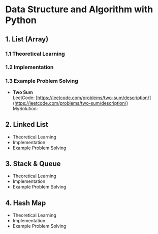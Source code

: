 # Data Structure and Algorithm with Python

## 1. List (Array)

### 1.1 Theoretical Learning

### 1.2 Implementation

### 1.3 Example Problem Solving

- **Two Sum**  
  LeetCode: [https://leetcode.com/problems/two-sum/description/](https://leetcode.com/problems/two-sum/description/)  
  MySolution: 

## 2. Linked List

- Theoretical Learning
- Implementation
- Example Problem Solving

## 3. Stack & Queue

- Theoretical Learning
- Implementation
- Example Problem Solving

## 4. Hash Map

- Theoretical Learning
- Implementation
- Example Problem Solving
